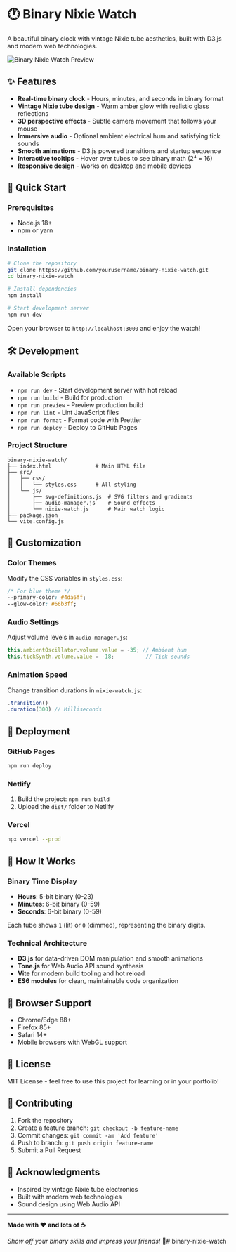 # 🕐 Binary Nixie Watch

A beautiful binary clock with vintage Nixie tube aesthetics, built with D3.js and modern web technologies.

![Binary Nixie Watch Preview](https://via.placeholder.com/800x400/1a1a2e/ff6a00?text=Binary+Nixie+Watch)

## ✨ Features

- **Real-time binary clock** - Hours, minutes, and seconds in binary format
- **Vintage Nixie tube design** - Warm amber glow with realistic glass reflections
- **3D perspective effects** - Subtle camera movement that follows your mouse
- **Immersive audio** - Optional ambient electrical hum and satisfying tick sounds
- **Smooth animations** - D3.js powered transitions and startup sequence
- **Interactive tooltips** - Hover over tubes to see binary math (2⁴ = 16)
- **Responsive design** - Works on desktop and mobile devices

## 🚀 Quick Start

### Prerequisites
- Node.js 18+
- npm or yarn

### Installation

```bash
# Clone the repository
git clone https://github.com/yourusername/binary-nixie-watch.git
cd binary-nixie-watch

# Install dependencies
npm install

# Start development server
npm run dev
```

Open your browser to `http://localhost:3000` and enjoy the watch!

## 🛠️ Development

### Available Scripts

- `npm run dev` - Start development server with hot reload
- `npm run build` - Build for production
- `npm run preview` - Preview production build
- `npm run lint` - Lint JavaScript files
- `npm run format` - Format code with Prettier
- `npm run deploy` - Deploy to GitHub Pages

### Project Structure

```
binary-nixie-watch/
├── index.html              # Main HTML file
├── src/
│   ├── css/
│   │   └── styles.css      # All styling
│   └── js/
│       ├── svg-definitions.js  # SVG filters and gradients
│       ├── audio-manager.js    # Sound effects
│       └── nixie-watch.js      # Main watch logic
├── package.json
└── vite.config.js
```

## 🎨 Customization

### Color Themes
Modify the CSS variables in `styles.css`:
```css
/* For blue theme */
--primary-color: #4da6ff;
--glow-color: #66b3ff;
```

### Audio Settings
Adjust volume levels in `audio-manager.js`:
```javascript
this.ambientOscillator.volume.value = -35; // Ambient hum
this.tickSynth.volume.value = -18;          // Tick sounds
```

### Animation Speed
Change transition durations in `nixie-watch.js`:
```javascript
.transition()
.duration(300) // Milliseconds
```

## 🚀 Deployment

### GitHub Pages
```bash
npm run deploy
```

### Netlify
1. Build the project: `npm run build`
2. Upload the `dist/` folder to Netlify

### Vercel
```bash
npx vercel --prod
```

## 🧠 How It Works

### Binary Time Display
- **Hours**: 5-bit binary (0-23)
- **Minutes**: 6-bit binary (0-59)
- **Seconds**: 6-bit binary (0-59)

Each tube shows `1` (lit) or `0` (dimmed), representing the binary digits.

### Technical Architecture
- **D3.js** for data-driven DOM manipulation and smooth animations
- **Tone.js** for Web Audio API sound synthesis
- **Vite** for modern build tooling and hot reload
- **ES6 modules** for clean, maintainable code organization

## 🎯 Browser Support

- Chrome/Edge 88+
- Firefox 85+
- Safari 14+
- Mobile browsers with WebGL support

## 📄 License

MIT License - feel free to use this project for learning or in your portfolio!

## 🤝 Contributing

1. Fork the repository
2. Create a feature branch: `git checkout -b feature-name`
3. Commit changes: `git commit -am 'Add feature'`
4. Push to branch: `git push origin feature-name`
5. Submit a Pull Request

## 🙏 Acknowledgments

- Inspired by vintage Nixie tube electronics
- Built with modern web technologies
- Sound design using Web Audio API

---

**Made with ❤️ and lots of ☕**

*Show off your binary skills and impress your friends!* 🚀# binary-nixie-watch
